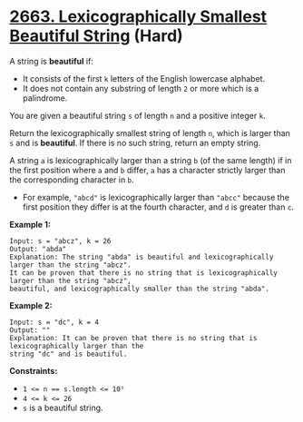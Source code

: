 # [2663. Lexicographically Smallest Beautiful String][link] (Hard)

[link]: https://leetcode.cn/problems/lexicographically-smallest-beautiful-string/

A string is **beautiful** if:

- It consists of the first `k` letters of the English lowercase alphabet.
- It does not contain any substring of length `2` or more which is a palindrome.

You are given a beautiful string `s` of length `n` and a positive integer `k`.

Return the lexicographically smallest string of length  `n`, which is larger than  `s` and is
**beautiful**. If there is no such string, return an empty string.

A string `a` is lexicographically larger than a string `b` (of the same length) if in the first
position where `a` and `b` differ, `a` has a character strictly larger than the corresponding
character in `b`.

- For example, `"abcd"` is lexicographically larger than `"abcc"` because the first position they
differ is at the fourth character, and `d` is greater than `c`.

**Example 1:**

```
Input: s = "abcz", k = 26
Output: "abda"
Explanation: The string "abda" is beautiful and lexicographically larger than the string "abcz".
It can be proven that there is no string that is lexicographically larger than the string "abcz",
beautiful, and lexicographically smaller than the string "abda".
```

**Example 2:**

```
Input: s = "dc", k = 4
Output: ""
Explanation: It can be proven that there is no string that is lexicographically larger than the
string "dc" and is beautiful.
```

**Constraints:**

- `1 <= n == s.length <= 10⁵`
- `4 <= k <= 26`
- `s` is a beautiful string.
